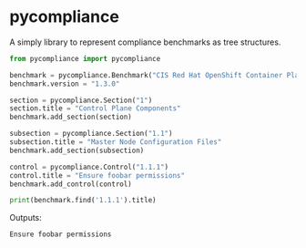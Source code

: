 # pycompliance

A simply library to represent compliance benchmarks as tree structures.

```python
from pycompliance import pycompliance

benchmark = pycompliance.Benchmark("CIS Red Hat OpenShift Container Platform")
benchmark.version = "1.3.0"

section = pycompliance.Section("1")
section.title = "Control Plane Components"
benchmark.add_section(section)

subsection = pycompliance.Section("1.1")
subsection.title = "Master Node Configuration Files"
benchmark.add_section(subsection)

control = pycompliance.Control("1.1.1")
control.title = "Ensure foobar permissions"
benchmark.add_control(control)

print(benchmark.find('1.1.1').title)
```

Outputs:

```console
Ensure foobar permissions
```
